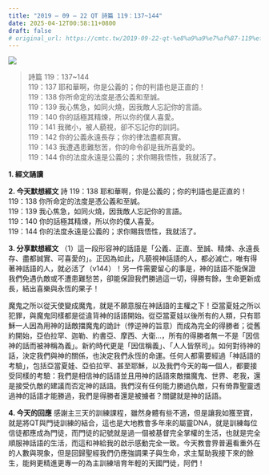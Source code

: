 ```yaml
---
title: "2019 – 09 – 22 QT 詩篇 119：137~144"
date: 2025-04-12T00:58:11+0800
draft: false
# original_url: https://cmtc.tw/2019-09-22-qt-%e8%a9%a9%e7%af%87-119%ef%bc%9a137144
---
```


![](/images/qt.jpg)
> 詩篇 119：137\~144  
> 119：137 耶和華啊，你是公義的；你的判語也是正直的！  
> 119：138 你所命定的法度是憑公義和至誠。  
> 119：139 我心焦急，如同火燒，因我敵人忘記你的言語。  
> 119：140 你的話極其精煉，所以你的僕人喜愛。  
> 119：141 我微小，被人藐視，卻不忘記你的訓詞。  
> 119：142 你的公義永遠長存；你的律法盡都真實。  
> 119：143 我遭遇患難愁苦，你的命令卻是我所喜愛的。  
> 119：144 你的法度永遠是公義的；求你賜我悟性，我就活了。

**1. 經文誦讀**

**2.  今天默想經文**
詩 119：138 耶和華啊，你是公義的；你的判語也是正直的！  
119：138 你所命定的法度是憑公義和至誠。  
119：139 我心焦急，如同火燒，因我敵人忘記你的言語。  
119：140 你的話極其精煉，所以你的僕人喜愛。  
119：144 你的法度永遠是公義的；求你賜我悟性，我就活了。

**3. 分享默想經文**
（1）這一段形容神的話語是「公義、正直、至誠、精煉、永遠長存、盡都誠實、可喜愛的」。正因為如此，凡藐視神話語的人，都必滅亡，唯有得著神話語的人，就必活了（v144）！另一件需要留心的事是，神的話語不能保證我們免遇仇敵或不遭患難愁苦，卻能保證我們勝過這一切，得勝有餘，生命更新成長，結出喜樂與永恆的果子！

魔鬼之所以從天使變成魔鬼，就是不願意服在神話語的主權之下！亞當夏娃之所以犯罪，與魔鬼同樣都是從違背神的話語開始。從亞當夏娃以後所有的人類，只有耶穌一人因為用神的話敵擋魔鬼的詭計（悖逆神的旨意）而成為完全的得勝者；從舊約開始，亞伯拉罕、迦勒、約書亞、摩西、大衛…，所有的得勝者無一不是「因信神的話而被神稱為義」。新約時代更是「因信稱義」、「人人皆祭司」。如何對待神的話，決定我們與神的關係，也決定我們永恆的命運。任何人都需要經過「神話語的考驗」，包括亞當夏娃、亞伯拉罕、甚至耶穌，以及我們今天的每一個人，都要接受同樣的考驗：我們是相信神的話語並且用神的話語來敵擋魔鬼、世界、老我，還是接受仇敵的建議而否定神的話語。我們沒有任何能力勝過仇敵，只有倚靠聖靈透過神的話語才能勝過，我們是得勝者還是被擄者？關鍵就是神的話語。

**4. 今天的回應**
感謝主三天的訓練課程，雖然身體有些不適，但是讓我如獲至寶，就是將QT與門徒訓練的結合，這也是大地教會多年來的屬靈DNA，就是訓練每位信徒都應成為門徒，而門徒的記號就是過一個被基督完全掌權的生活，也就是完全順服神話語的生活，而這和神給我的啟示感動完全一致。今天教會界普遍看重外在的人數與現象，但是回歸聖經我們仍應強調果子與生命，求主幫助我接下來的餘生，能夠更精進更專一的為主訓練培育年輕的天國門徒，阿們！
